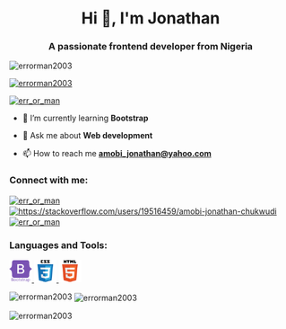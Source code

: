 <h1 align="center">Hi 👋, I'm Jonathan</h1>
<h3 align="center">A passionate frontend developer from Nigeria</h3>

<p align="left"> <img src="https://komarev.com/ghpvc/?username=errorman2003&label=Profile%20views&color=0e75b6&style=flat" alt="errorman2003" /> </p>

<p align="left"> <a href="https://github.com/ryo-ma/github-profile-trophy"><img src="https://github-profile-trophy.vercel.app/?username=errorman2003" alt="errorman2003" /></a> </p>

<p align="left"> <a href="https://twitter.com/err_or_man" target="blank"><img src="https://img.shields.io/twitter/follow/err_or_man?logo=twitter&style=for-the-badge" alt="err_or_man" /></a> </p>

- 🌱 I’m currently learning **Bootstrap**

- 💬 Ask me about **Web development**

- 📫 How to reach me **amobi_jonathan@yahoo.com**

<h3 align="left">Connect with me:</h3>
<p align="left">
<a href="https://twitter.com/err_or_man" target="blank"><img align="center" src="https://raw.githubusercontent.com/rahuldkjain/github-profile-readme-generator/master/src/images/icons/Social/twitter.svg" alt="err_or_man" height="30" width="40" /></a>
<a href="https://stackoverflow.com/users/amobi-jonathan-chukwudi" target="blank"><img align="center" src="https://raw.githubusercontent.com/rahuldkjain/github-profile-readme-generator/master/src/images/icons/Social/stack-overflow.svg" alt="https://stackoverflow.com/users/19516459/amobi-jonathan-chukwudi" height="30" width="40" /></a>
<a href="https://instagram.com/err_or_man" target="blank"><img align="center" src="https://raw.githubusercontent.com/rahuldkjain/github-profile-readme-generator/master/src/images/icons/Social/instagram.svg" alt="err_or_man" height="30" width="40" /></a>
</p>

<h3 align="left">Languages and Tools:</h3>
<p align="left"> <a href="https://getbootstrap.com" target="_blank" rel="noreferrer"> <img src="https://raw.githubusercontent.com/devicons/devicon/master/icons/bootstrap/bootstrap-plain-wordmark.svg" alt="bootstrap" width="40" height="40"/> </a> <a href="https://www.w3schools.com/css/" target="_blank" rel="noreferrer"> <img src="https://raw.githubusercontent.com/devicons/devicon/master/icons/css3/css3-original-wordmark.svg" alt="css3" width="40" height="40"/> </a> <a href="https://www.w3.org/html/" target="_blank" rel="noreferrer"> <img src="https://raw.githubusercontent.com/devicons/devicon/master/icons/html5/html5-original-wordmark.svg" alt="html5" width="40" height="40"/> </a> </p>

<p><img align="left" src="https://github-readme-stats.vercel.app/api/top-langs?username=errorman2003&show_icons=true&locale=en&layout=compact" alt="errorman2003" /></p>

<p>&nbsp;<img align="center" src="https://github-readme-stats.vercel.app/api?username=errorman2003&show_icons=true&locale=en" alt="errorman2003" /></p>

<p><img align="center" src="https://github-readme-streak-stats.herokuapp.com/?user=errorman2003&" alt="errorman2003" /></p>

